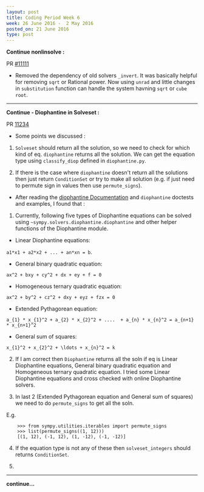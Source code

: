 ```yaml
---
layout: post
title: Coding Period Week 6
week: 26 June 2016 -  2 May 2016
posted_on: 21 June 2016
type: post
---
```


**Continue nonlinsolve :**

PR [#11111](https://github.com/sympy/sympy/pull/11111)

* Removed the dependency of old solvers `_invert`. It was basically helpful for removing `sqrt` or Rational power.
Now using `unrad` and little changes in `substitution` function can handle the system havning `sqrt` or `cube root`.

--------------------------------------------------------------------------------
**Continue - Diophantine in Solveset :**

PR [11234](https://github.com/sympy/sympy/pull/11234)

* Some points we discussed :

1. `Solveset` should return all the solution, so we need to check for which kind of eq. `diophantine` returns all
the solution. We can get the equation type using `classify_diop` defined in `diophantine.py`.

2. If there is the case where `diophantine` doesn't return all the solutions then just return `ConditionSet` or try to
make all solution (e.g. if just need to permute sign in values then use `permute_signs`).

* After reading the [diophantine Documentation](http://docs.sympy.org/dev/modules/solvers/diophantine.html) and `diophantine` doctests and examples, I found that :

1. Currently, following five types of Diophantine equations can be solved using `~sympy.solvers.diophantine.diophantine` and other helper functions of the Diophantine module.


- Linear Diophantine equations:

`a1*x1 + a2*x2 + ... + an*xn = b`.

- General binary quadratic equation:

 `ax^2 + bxy + cy^2 + dx + ey + f = 0`

- Homogeneous ternary quadratic equation:

`ax^2 + by^2 + cz^2 + dxy + eyz + fzx = 0`

- Extended Pythagorean equation:

`a_{1} * x_{1}^2 + a_{2} * x_{2}^2 + ....  + a_{n} * x_{n}^2 = a_{n+1} * x_{n+1}^2`

- General sum of squares:

`x_{1}^2 + x_{2}^2 + \ldots + x_{n}^2 = k`

2. If I am correct then `Diophantine` returns all the soln if eq is Linear Diophantine equations, General binary quadratic equation and Homogeneous ternary quadratic equation. I tried some Linear Diophantine equations and cross checked with online Diophantine solvers.

3. In last 2 (Extended Pythagorean equation and General sum of squares) we need to do `permute_signs` to get all the soln.

E.g.

```
    >>> from sympy.utilities.iterables import permute_signs
    >>> list(permute_signs((1, 12)))
    [(1, 12), (-1, 12), (1, -12), (-1, -12)]

```

4. If the equation type is not any of these then `solveset_integers` should returns `ConditionSet`.

5. 
--------------------------------------------------------------------------------


**continue...**

